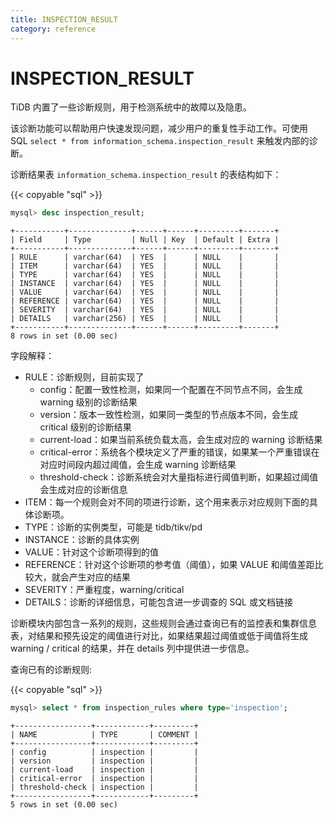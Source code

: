 ```yaml
---
title: INSPECTION_RESULT
category: reference
---
```


# INSPECTION_RESULT

TiDB 内置了一些诊断规则，用于检测系统中的故障以及隐患。

该诊断功能可以帮助用户快速发现问题，减少用户的重复性手动工作。可使用 SQL `select * from information_schema.inspection_result` 来触发内部的诊断。

诊断结果表 `information_schema.inspection_result` 的表结构如下：

{{< copyable "sql" >}}

```sql
mysql> desc inspection_result;
```

```
+-----------+--------------+------+------+---------+-------+
| Field     | Type         | Null | Key  | Default | Extra |
+-----------+--------------+------+------+---------+-------+
| RULE      | varchar(64)  | YES  |      | NULL    |       |
| ITEM      | varchar(64)  | YES  |      | NULL    |       |
| TYPE      | varchar(64)  | YES  |      | NULL    |       |
| INSTANCE  | varchar(64)  | YES  |      | NULL    |       |
| VALUE     | varchar(64)  | YES  |      | NULL    |       |
| REFERENCE | varchar(64)  | YES  |      | NULL    |       |
| SEVERITY  | varchar(64)  | YES  |      | NULL    |       |
| DETAILS   | varchar(256) | YES  |      | NULL    |       |
+-----------+--------------+------+------+---------+-------+
8 rows in set (0.00 sec)
```

字段解释：

* RULE：诊断规则，目前实现了
    * config：配置一致性检测，如果同一个配置在不同节点不同，会生成 warning 级别的诊断结果
    * version：版本一致性检测，如果同一类型的节点版本不同，会生成 critical 级别的诊断结果
    * current-load：如果当前系统负载太高，会生成对应的 warning 诊断结果
    * critical-error：系统各个模块定义了严重的错误，如果某一个严重错误在对应时间段内超过阈值，会生成 warning 诊断结果
    * threshold-check：诊断系统会对大量指标进行阈值判断，如果超过阈值会生成对应的诊断信息
* ITEM：每一个规则会对不同的项进行诊断，这个用来表示对应规则下面的具体诊断项。
* TYPE：诊断的实例类型，可能是 tidb/tikv/pd
* INSTANCE：诊断的具体实例
* VALUE：针对这个诊断项得到的值
* REFERENCE：针对这个诊断项的参考值（阈值），如果 VALUE 和阈值差距比较大，就会产生对应的结果
* SEVERITY：严重程度，warning/critical
* DETAILS：诊断的详细信息，可能包含进一步调查的 SQL 或文档链接

诊断模块内部包含一系列的规则，这些规则会通过查询已有的监控表和集群信息表，对结果和预先设定的阈值进行对比，如果结果超过阈值或低于阈值将生成 warning / critical 的结果，并在 details 列中提供进一步信息。

查询已有的诊断规则:

{{< copyable "sql" >}}

```sql
mysql> select * from inspection_rules where type='inspection';
```

```
+-----------------+------------+---------+
| NAME            | TYPE       | COMMENT |
+-----------------+------------+---------+
| config          | inspection |         |
| version         | inspection |         |
| current-load    | inspection |         |
| critical-error  | inspection |         |
| threshold-check | inspection |         |
+-----------------+------------+---------+
5 rows in set (0.00 sec)
```